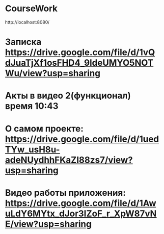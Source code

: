 # CourseWork
http://localhost:8080/
# Записка https://drive.google.com/file/d/1vQdJuaTjXf1osFHD4_9ldeUMYO5NOTWu/view?usp=sharing
# Акты в видео 2(функционал) время 10:43
# О самом проекте: https://drive.google.com/file/d/1uedTYw_usH8u-adeNUydhhFKaZl88zs7/view?usp=sharing
# Видео работы приложения: https://drive.google.com/file/d/1AwuLdY6MYtx_dJor3IZoF_r_XpW87vNE/view?usp=sharing
